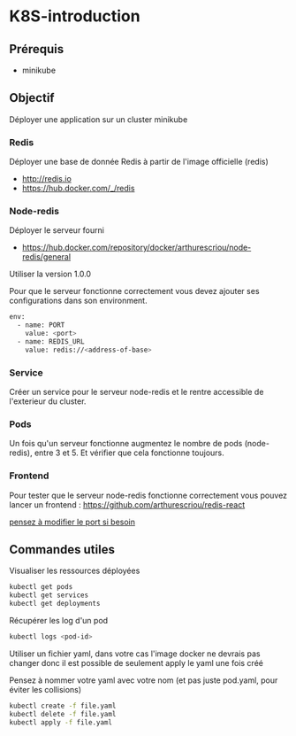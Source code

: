 # K8S-introduction


## Prérequis

- minikube


## Objectif

Déployer une application sur un cluster minikube


### Redis

Déployer une base de donnée Redis à partir de l'image officielle (redis)

- http://redis.io
- https://hub.docker.com/_/redis

### Node-redis

Déployer le serveur fourni

- https://hub.docker.com/repository/docker/arthurescriou/node-redis/general

Utiliser la version 1.0.0

Pour que le serveur fonctionne correctement vous devez ajouter ses configurations dans son environment.

```bash
env:
  - name: PORT
    value: <port>
  - name: REDIS_URL
    value: redis://<address-of-base>
```

### Service
Créer un service pour le serveur node-redis et le rentre accessible de l'exterieur du cluster.

### Pods
Un fois qu'un serveur fonctionne augmentez le nombre de pods (node-redis), entre 3 et 5. Et vérifier que cela fonctionne toujours.

### Frontend

Pour tester que le serveur node-redis fonctionne correctement vous pouvez lancer un frontend :
https://github.com/arthurescriou/redis-react

<a href="https://github.com/arthurescriou/redis-react/blob/9deaa0cf1d1397aa8206083773f24c86bb4caa0d/src/App.js#L5"> pensez à modifier le port si besoin</a>


## Commandes utiles

Visualiser les ressources déployées

```bash
kubectl get pods
kubectl get services
kubectl get deployments
```

Récupérer les log d'un pod

```bash
kubectl logs <pod-id>
```

Utiliser un fichier yaml, dans votre cas l'image docker ne devrais pas changer donc il est possible de seulement apply le yaml une fois créé

Pensez à nommer votre yaml avec votre nom (et pas juste pod.yaml, pour éviter les collisions)

```bash
kubectl create -f file.yaml
kubectl delete -f file.yaml
kubectl apply -f file.yaml
```
